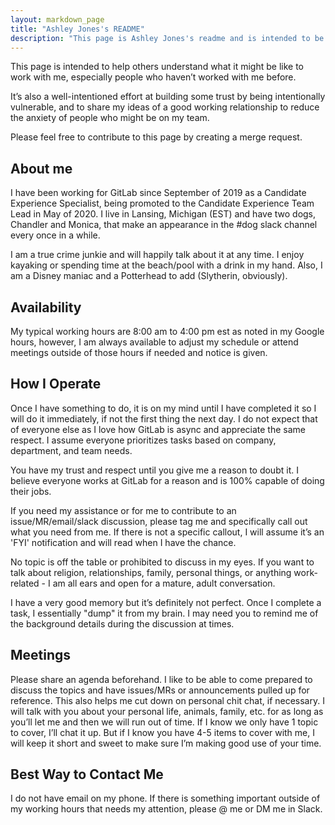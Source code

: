 ```yaml
---
layout: markdown_page
title: "Ashley Jones's README"
description: "This page is Ashley Jones's readme and is intended to be helpful when interacting with her."
---
```


This page is intended to help others understand what it might be like to work with me, especially people who haven’t worked with me before. 

It’s also a well-intentioned effort at building some trust by being intentionally vulnerable, and to share my ideas of a good working relationship to reduce the anxiety of people who might be on my team.

Please feel free to contribute to this page by creating a merge request. 

## About me

I have been working for GitLab since September of 2019 as a Candidate Experience Specialist, being promoted to the Candidate Experience Team Lead in May of 2020. I live in Lansing, Michigan (EST) and have two dogs, Chandler and Monica, that make an appearance in the #dog slack channel every once in a while. 

I am a true crime junkie and will happily talk about it at any time. I enjoy kayaking or spending time at the beach/pool with a drink in my hand. Also, I am a Disney maniac and a Potterhead to add (Slytherin, obviously).

## Availability 

My typical working hours are 8:00 am to 4:00 pm est as noted in my Google hours, however, I am always available to adjust my schedule or attend meetings outside of those hours if needed and notice is given.

## How I Operate

Once I have something to do, it is on my mind until I have completed it so I will do it immediately, if not the first thing the next day. I do not expect that of everyone else as I love how GitLab is async and appreciate the same respect. I assume everyone prioritizes tasks based on company, department, and team needs. 

You have my trust and respect until you give me a reason to doubt it. I believe everyone works at GitLab for a reason and is 100% capable of doing their jobs. 

If you need my assistance or for me to contribute to an issue/MR/email/slack discussion, please tag me and specifically call out what you need from me. If there is not a specific callout, I will assume it’s an 'FYI' notification and will read when I have the chance. 

No topic is off the table or prohibited to discuss in my eyes. If you want to talk about religion, relationships, family, personal things, or anything work-related - I am all ears and open for a mature, adult conversation. 

I have a very good memory but it’s definitely not perfect. Once I complete a task, I essentially "dump" it from my brain. I may need you to remind me of the background details during the discussion at times.

## Meetings

Please share an agenda beforehand. I like to be able to come prepared to discuss the topics and have issues/MRs or announcements pulled up for reference. This also helps me cut down on personal chit chat, if necessary. I will talk with you about your personal life, animals, family, etc. for as long as you’ll let me and then we will run out of time. If I know we only have 1 topic to cover, I’ll chat it up. But if I know you have 4-5 items to cover with me, I will keep it short and sweet to make sure I’m making good use of your time.

## Best Way to Contact Me

I do not have email on my phone. If there is something important outside of my working hours that needs my attention, please @ me or DM me in Slack.
